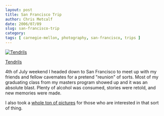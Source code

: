 ```yaml
---
layout: post
title: San Francisco Trip
author: Chris Metcalf
date: 2006/07/09
slug: san-francisco-trip
category: 
tags: [ carnegie-mellon, photography, san-francisco, trips ]
---
```


<a href="http://www.flickr.com/photos/chrismetcalf/183146703/" title="Tendrils"><img src="http://static.flickr.com/60/183146703_8a6b44b150.jpg" alt="Tendrils" class="flickrphoto" /></a>

<a href="http://www.flickr.com/photos/chrismetcalf/183146703/" class="photocaption">Tendrils</a>

4th of July weekend I headed down to San Francisco to meet up with my friends and fellow cavemates for a pretend "reunion" of sorts. Most of my graduating class from my masters program showed up and it was an absolute blast. Plenty of alcohol was consumed, stories were retold, and new memories were made.

I also took a <a href="http://flickr.com/photos/chrismetcalf/sets/72157594190180830/">whole ton of pictures</a> for those who are interested in that sort of thing.
